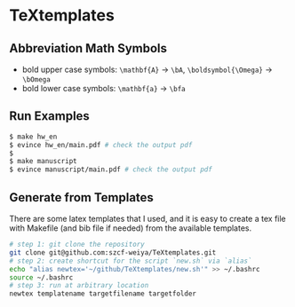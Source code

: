 # TeXtemplates

## Abbreviation Math Symbols

- bold upper case symbols: `\mathbf{A}` -> `\bA`, `\boldsymbol{\Omega}` -> `\bOmega`
- bold lower case symbols: `\mathbf{a}` -> `\bfa`

## Run Examples


```bash
$ make hw_en 
$ evince hw_en/main.pdf # check the output pdf
$
$ make manuscript
$ evince manuscript/main.pdf # check the output pdf
```

## Generate from Templates

There are some latex templates that I used, and it is easy to create a tex file with Makefile (and bib file if needed) from the available templates.

```bash
# step 1: git clone the repository
git clone git@github.com:szcf-weiya/TeXtemplates.git
# step 2: create shortcut for the script `new.sh` via `alias`
echo "alias newtex='~/github/TeXtemplates/new.sh'" >> ~/.bashrc
source ~/.bashrc
# step 3: run at arbitrary location
newtex templatename targetfilename targetfolder
```

